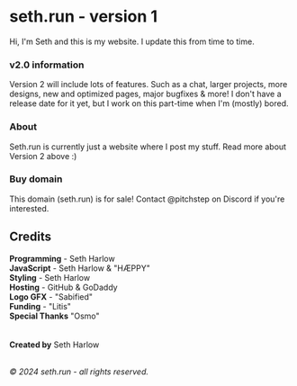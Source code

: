 # seth.run - version 1
Hi, I'm Seth and this is my website. I update this from time to time.

### v2.0 information
Version 2 will include lots of features. Such as a chat, larger projects, more designs, new and optimized pages, major bugfixes & more! I don't have a release date for it yet, but I work on this part-time when I'm (mostly) bored.

### About
Seth.run is currently just a website where I post my stuff. Read more about Version 2 above :)

### Buy domain
This domain (seth.run) is for sale! Contact @pitchstep on Discord if you're interested.

## Credits
**Programming** - Seth Harlow<br>
**JavaScript** - Seth Harlow & "HÆPPY"<br>
**Styling** - Seth Harlow<br>
**Hosting** - GitHub & GoDaddy<br>
**Logo GFX** - "Sabified"<br>
**Funding** - "Litis"<br>
**Special Thanks** "Osmo"<br>
<br><br>
**Created by** Seth Harlow<br><br>

_© 2024 seth.run - all rights reserved._
